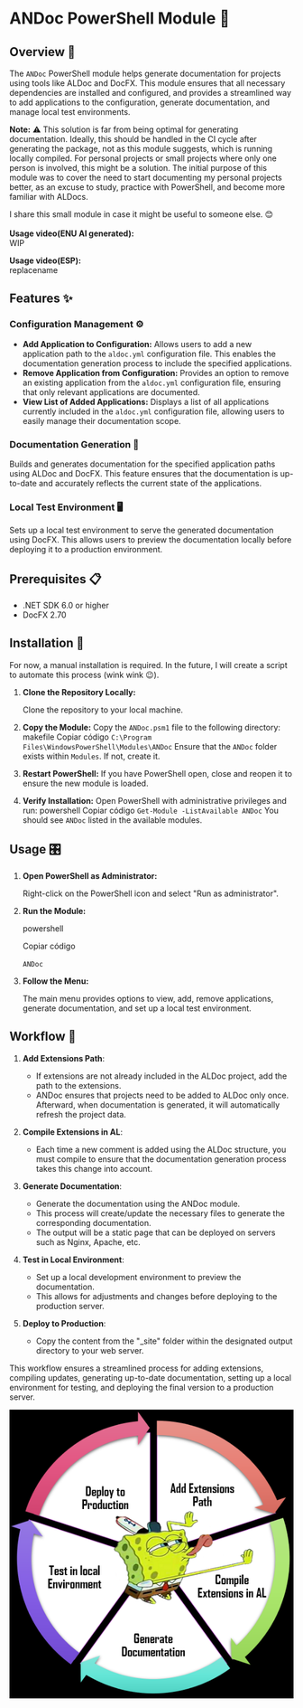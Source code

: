# ANDoc PowerShell Module 🚀
## Overview 📄
The `ANDoc` PowerShell module helps generate documentation for projects using tools like ALDoc and DocFX. This module ensures that all necessary dependencies are installed and configured, and provides a streamlined way to add applications to the configuration, generate documentation, and manage local test environments.

**Note:** ⚠️ This solution is far from being optimal for generating documentation. Ideally, this should be handled in the CI cycle after generating the package, not as this module suggests, which is running locally compiled. For personal projects or small projects where only one person is involved, this might be a solution. The initial purpose of this module was to cover the need to start documenting my personal projects better, as an excuse to study, practice with PowerShell, and become more familiar with ALDocs.

I share this small module in case it might be useful to someone else. 😊 <br> <br> 
**Usage video(ENU AI generated):** <br> 
WIP

**Usage video(ESP):** <br> 
replacename<br>

## Features ✨
### Configuration Management ⚙️
-   **Add Application to Configuration:** Allows users to add a new application path to the `aldoc.yml` configuration file. This enables the documentation generation process to include the specified applications.
-   **Remove Application from Configuration:** Provides an option to remove an existing application from the `aldoc.yml` configuration file, ensuring that only relevant applications are documented.
-   **View List of Added Applications:** Displays a list of all applications currently included in the `aldoc.yml` configuration file, allowing users to easily manage their documentation scope.

### Documentation Generation 📝
Builds and generates documentation for the specified application paths using ALDoc and DocFX. This feature ensures that the documentation is up-to-date and accurately reflects the current state of the applications.

### Local Test Environment 🖥️
Sets up a local test environment to serve the generated documentation using DocFX. This allows users to preview the documentation locally before deploying it to a production environment.

## Prerequisites 📋
-   .NET SDK 6.0 or higher
-   DocFX 2.70

## Installation 💾
For now, a manual installation is required. In the future, I will create a script to automate this process (wink wink 😉).

1.  **Clone the Repository Locally:**
    
    Clone the repository to your local machine.
    
2.  **Copy the Module:**
    Copy the `ANDoc.psm1` file to the following directory:
    makefile
    Copiar código
    `C:\Program Files\WindowsPowerShell\Modules\ANDoc` 
    Ensure that the `ANDoc` folder exists within `Modules`. If not, create it.
    
3.  **Restart PowerShell:**
    If you have PowerShell open, close and reopen it to ensure the new module is loaded.
    
4.  **Verify Installation:**
    Open PowerShell with administrative privileges and run:
    powershell
    Copiar código
    `Get-Module -ListAvailable ANDoc` 
    You should see `ANDoc` listed in the available modules.
    

## Usage 🎛️
1.  **Open PowerShell as Administrator:**
    
    Right-click on the PowerShell icon and select "Run as administrator".
    
2.  **Run the Module:**
    
    powershell
    
    Copiar código
    
    `ANDoc` 
    
3.  **Follow the Menu:**
    
    The main menu provides options to view, add, remove applications, generate documentation, and set up a local test environment.

## Workflow 🔄
1.  **Add Extensions Path**:
    -   If extensions are not already included in the ALDoc project, add the path to the extensions.
    -   ANDoc ensures that projects need to be added to ALDoc only once. Afterward, when documentation is generated, it will automatically refresh the project data.
  
2.  **Compile Extensions in AL**:
    -   Each time a new comment is added using the ALDoc structure, you must compile to ensure that the documentation generation process takes this change into account.
  
3.  **Generate Documentation**:
    -   Generate the documentation using the ANDoc module.
    -   This process will create/update the necessary files to generate the corresponding documentation.
    -   The output will be a static page that can be deployed on servers such as Nginx, Apache, etc.
  
4.  **Test in Local Environment**:
    -   Set up a local development environment to preview the documentation.
    -   This allows for adjustments and changes before deploying to the production server.

5.  **Deploy to Production**:
    -   Copy the content from the "_site" folder within the designated output directory to your web server.

This workflow ensures a streamlined process for adding extensions, compiling updates, generating up-to-date documentation, setting up a local environment for testing, and deploying the final version to a production server.

![Workflow](/res/Workflow.png)